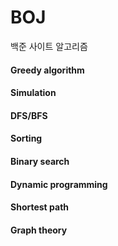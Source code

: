 # BOJ
백준 사이트 알고리즘
#### Greedy algorithm
#### Simulation
#### DFS/BFS
#### Sorting
#### Binary search
#### Dynamic programming
#### Shortest path
#### Graph theory
